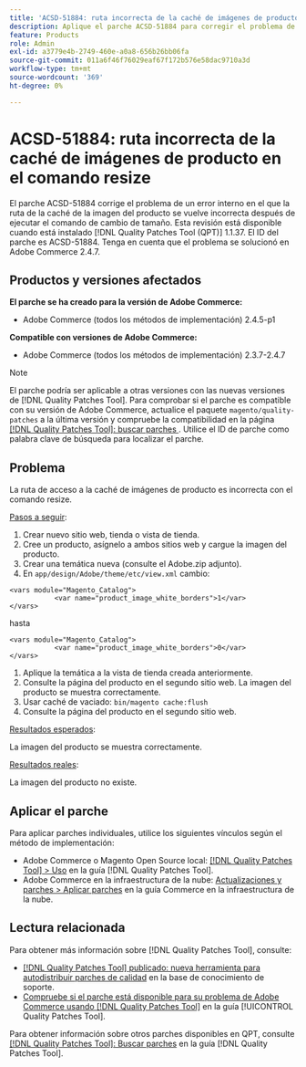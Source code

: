 ```yaml
---
title: 'ACSD-51884: ruta incorrecta de la caché de imágenes de producto en el comando resize'
description: Aplique el parche ACSD-51884 para corregir el problema de Adobe Commerce en el que la ruta de acceso de la caché de la imagen del producto se vuelve incorrecta después de ejecutar el comando resize.
feature: Products
role: Admin
exl-id: a3779e4b-2749-460e-a0a8-656b26bb06fa
source-git-commit: 011a6f46f76029eaf67f172b576e58dac9710a3d
workflow-type: tm+mt
source-wordcount: '369'
ht-degree: 0%

---
```


# ACSD-51884: ruta incorrecta de la caché de imágenes de producto en el comando resize

El parche ACSD-51884 corrige el problema de un error interno en el que la ruta de la caché de la imagen del producto se vuelve incorrecta después de ejecutar el comando de cambio de tamaño. Esta revisión está disponible cuando está instalado [!DNL Quality Patches Tool (QPT)] 1.1.37. El ID del parche es ACSD-51884. Tenga en cuenta que el problema se solucionó en Adobe Commerce 2.4.7.

## Productos y versiones afectados

**El parche se ha creado para la versión de Adobe Commerce:**

* Adobe Commerce (todos los métodos de implementación) 2.4.5-p1

**Compatible con versiones de Adobe Commerce:**

* Adobe Commerce (todos los métodos de implementación) 2.3.7-2.4.7

>[!NOTE]
>
>El parche podría ser aplicable a otras versiones con las nuevas versiones de [!DNL Quality Patches Tool]. Para comprobar si el parche es compatible con su versión de Adobe Commerce, actualice el paquete `magento/quality-patches` a la última versión y compruebe la compatibilidad en la página [[!DNL Quality Patches Tool]: buscar parches ](https://experienceleague.adobe.com/tools/commerce-quality-patches/index.html?lang=es). Utilice el ID de parche como palabra clave de búsqueda para localizar el parche.

## Problema

La ruta de acceso a la caché de imágenes de producto es incorrecta con el comando resize.

<u>Pasos a seguir</u>:

1. Crear nuevo sitio web, tienda o vista de tienda.
1. Cree un producto, asígnelo a ambos sitios web y cargue la imagen del producto.
1. Crear una temática nueva (consulte el Adobe.zip adjunto).
1. En `app/design/Adobe/theme/etc/view.xml` cambio:

```
<vars module="Magento_Catalog">
           <var name="product_image_white_borders">1</var>
</vars>
```

hasta

```
<vars module="Magento_Catalog">
           <var name="product_image_white_borders">0</var>
</vars>
```

1. Aplique la temática a la vista de tienda creada anteriormente.
1. Consulte la página del producto en el segundo sitio web. La imagen del producto se muestra correctamente.
1. Usar caché de vaciado:
   `bin/magento cache:flush`
1. Consulte la página del producto en el segundo sitio web.

<u>Resultados esperados</u>:

La imagen del producto se muestra correctamente.

<u>Resultados reales</u>:

La imagen del producto no existe.

## Aplicar el parche

Para aplicar parches individuales, utilice los siguientes vínculos según el método de implementación:

* Adobe Commerce o Magento Open Source local: [[!DNL Quality Patches Tool] > Uso](/help/tools/quality-patches-tool/usage.md) en la guía [!DNL Quality Patches Tool].
* Adobe Commerce en la infraestructura de la nube: [Actualizaciones y parches > Aplicar parches](https://experienceleague.adobe.com/docs/commerce-cloud-service/user-guide/develop/upgrade/apply-patches.html?lang=es) en la guía Commerce en la infraestructura de la nube.

## Lectura relacionada

Para obtener más información sobre [!DNL Quality Patches Tool], consulte:

* [[!DNL Quality Patches Tool] publicado: nueva herramienta para autodistribuir parches de calidad](https://experienceleague.adobe.com/es/docs/commerce-operations/tools/quality-patches-tool/quality-patches-tool-to-self-serve-quality-patches) en la base de conocimiento de soporte.
* [Compruebe si el parche está disponible para su problema de Adobe Commerce usando [!DNL Quality Patches Tool]](/help/tools/quality-patches-tool/patches-available-in-qpt/check-patch-for-magento-issue-with-magento-quality-patches.md) en la guía [!UICONTROL Quality Patches Tool].


Para obtener información sobre otros parches disponibles en QPT, consulte [[!DNL Quality Patches Tool]: Buscar parches](https://experienceleague.adobe.com/tools/commerce-quality-patches/index.html?lang=es) en la guía [!DNL Quality Patches Tool].
